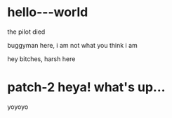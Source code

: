 # hello---world
the pilot died

buggyman here, i am not what you think i am

hey bitches, harsh here

 patch-2
heya! what's up...
=======
yoyoyo 